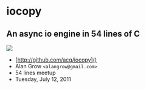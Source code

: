 # iocopy #

## An async io engine in 54 lines of C ##

<div class="diagram">
  <img class="pipe-bundle" src="images/pipe-bundle.svg" />
</div>

* [http://github.com/acg/iocopy]()
* Alan Grow `<alangrow@gmail.com>`
* 54 lines meetup
* Tuesday, July 12, 2011

